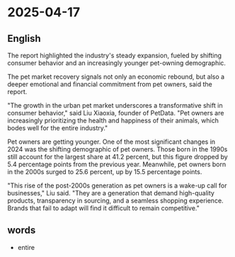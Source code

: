 # 2025-04-17

## English
The report highlighted the industry's steady expansion, fueled by shifting consumer behavior and an increasingly younger pet-owning demographic.

The pet market recovery signals not only an economic rebound, but also a deeper emotional and financial commitment from pet owners, said the report.

"The growth in the urban pet market underscores a transformative shift in consumer behavior," said Liu Xiaoxia, founder of PetData. "Pet owners are increasingly prioritizing the health and happiness of their animals, which bodes well for the entire industry."

Pet owners are getting younger. One of the most significant changes in 2024 was the shifting demographic of pet owners. Those born in the 1990s still account for the largest share at 41.2 percent, but this figure dropped by 5.4 percentage points from the previous year. Meanwhile, pet owners born in the 2000s surged to 25.6 percent, up by 15.5 percentage points.

"This rise of the post-2000s generation as pet owners is a wake-up call for businesses," Liu said. "They are a generation that demand high-quality products, transparency in sourcing, and a seamless shopping experience. Brands that fail to adapt will find it difficult to remain competitive."


## words
* entire
